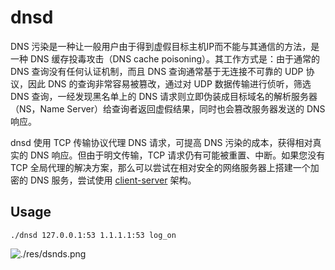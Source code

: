 # dnsd

DNS 污染是一种让一般用户由于得到虚假目标主机IP而不能与其通信的方法，是一种 DNS 缓存投毒攻击（DNS cache poisoning）。其工作方式是：由于通常的 DNS 查询没有任何认证机制，而且 DNS 查询通常基于无连接不可靠的 UDP 协议，因此 DNS 的查询非常容易被篡改，通过对 UDP 数据传输进行侦听，筛选 DNS 查询，一经发现黑名单上的 DNS 请求则立即伪装成目标域名的解析服务器（NS，Name Server）给查询者返回虚假结果，同时也会篡改服务器发送的 DNS 响应。

dnsd 使用 TCP 传输协议代理 DNS 请求，可提高 DNS 污染的成本，获得相对真实的 DNS 响应。但由于明文传输，TCP 请求仍有可能被重置、中断。如果您没有 TCP 全局代理的解决方案，那么可以尝试在相对安全的网络服务器上搭建一个加密的 DNS 服务，尝试使用 [client-server](https://github.com/develon2015/dnsd/tree/client-server) 架构。


## Usage
```
./dnsd 127.0.0.1:53 1.1.1.1:53 log_on
```

![./res/dsnds.png](https://raw.githubusercontent.com/develon2015/dnsd/rust/res/dnsd_win.png)
